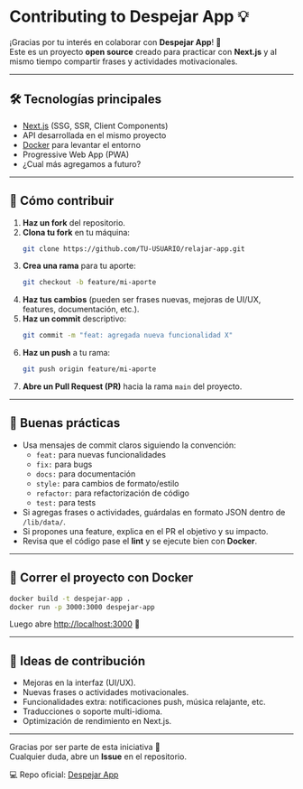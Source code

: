 # Contributing to Despejar App 💡

¡Gracias por tu interés en colaborar con **Despejar App**! 🚀  
Este es un proyecto **open source** creado para practicar con **Next.js** y al mismo tiempo compartir frases y actividades motivacionales.

---

## 🛠️ Tecnologías principales
- [Next.js](https://nextjs.org/) (SSG, SSR, Client Components)
- API desarrollada en el mismo proyecto
- [Docker](https://www.docker.com/) para levantar el entorno
- Progressive Web App (PWA)
- ¿Cual más agregamos a futuro?

---

## 🤝 Cómo contribuir

1. **Haz un fork** del repositorio.  
2. **Clona tu fork** en tu máquina:  
   ```bash
   git clone https://github.com/TU-USUARIO/relajar-app.git
   ```
3. **Crea una rama** para tu aporte:  
   ```bash
   git checkout -b feature/mi-aporte
   ```
4. **Haz tus cambios** (pueden ser frases nuevas, mejoras de UI/UX, features, documentación, etc.).  
5. **Haz un commit** descriptivo:  
   ```bash
   git commit -m "feat: agregada nueva funcionalidad X"
   ```
6. **Haz un push** a tu rama:  
   ```bash
   git push origin feature/mi-aporte
   ```
7. **Abre un Pull Request (PR)** hacia la rama `main` del proyecto.

---

## 📝 Buenas prácticas
- Usa mensajes de commit claros siguiendo la convención:  
  - `feat:` para nuevas funcionalidades  
  - `fix:` para bugs  
  - `docs:` para documentación  
  - `style:` para cambios de formato/estilo  
  - `refactor:` para refactorización de código  
  - `test:` para tests
- Si agregas frases o actividades, guárdalas en formato JSON dentro de `/lib/data/`.
- Si propones una feature, explica en el PR el objetivo y su impacto.
- Revisa que el código pase el **lint** y se ejecute bien con **Docker**.

---

## 🐳 Correr el proyecto con Docker
```bash
docker build -t despejar-app .
docker run -p 3000:3000 despejar-app
```

Luego abre [http://localhost:3000](http://localhost:3000) 🚀

---

## 🌱 Ideas de contribución
- Mejoras en la interfaz (UI/UX).  
- Nuevas frases o actividades motivacionales.  
- Funcionalidades extra: notificaciones push, música relajante, etc.  
- Traducciones o soporte multi-idioma.  
- Optimización de rendimiento en Next.js.  

---

Gracias por ser parte de esta iniciativa 🙌  
Cualquier duda, abre un **Issue** en el repositorio.  

💻 Repo oficial: [Despejar App](https://github.com/gonzalogomezprojects/relajar-app)
